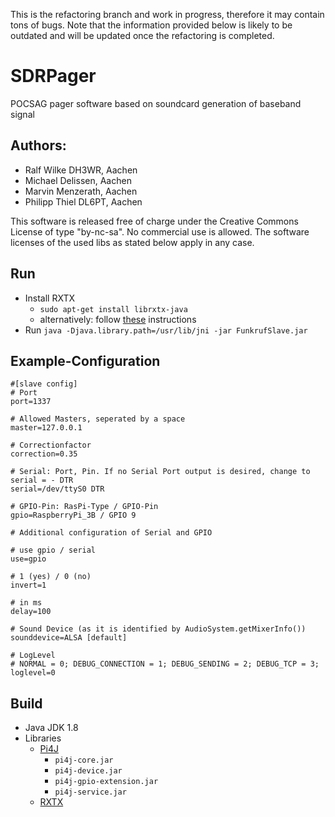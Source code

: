 This is the refactoring branch and work in progress, therefore it may contain
tons of bugs. Note that the information provided below is likely to be outdated
and will be updated once the refactoring is completed.

# SDRPager
POCSAG pager software based on soundcard generation of baseband signal

## Authors:
* Ralf Wilke DH3WR, Aachen
* Michael Delissen, Aachen
* Marvin Menzerath, Aachen
* Philipp Thiel DL6PT, Aachen

This software is released free of charge under the Creative Commons License of type "by-nc-sa". No commercial use
is allowed.
The software licenses of the used libs as stated below apply in any case.


## Run
* Install RXTX
    * `sudo apt-get install librxtx-java`
    * alternatively: follow [these](http://www.jcontrol.org/download/rxtx_de.html) instructions
* Run `java -Djava.library.path=/usr/lib/jni -jar FunkrufSlave.jar`

## Example-Configuration
```
#[slave config]
# Port
port=1337

# Allowed Masters, seperated by a space
master=127.0.0.1

# Correctionfactor
correction=0.35

# Serial: Port, Pin. If no Serial Port output is desired, change to serial = - DTR
serial=/dev/ttyS0 DTR

# GPIO-Pin: RasPi-Type / GPIO-Pin
gpio=RaspberryPi_3B / GPIO 9

# Additional configuration of Serial and GPIO

# use gpio / serial
use=gpio

# 1 (yes) / 0 (no)
invert=1

# in ms
delay=100

# Sound Device (as it is identified by AudioSystem.getMixerInfo())
sounddevice=ALSA [default]

# LogLevel
# NORMAL = 0; DEBUG_CONNECTION = 1; DEBUG_SENDING = 2; DEBUG_TCP = 3;
loglevel=0
```

## Build
* Java JDK 1.8
* Libraries
	* [Pi4J](http://pi4j.com/)
		* `pi4j-core.jar`
		* `pi4j-device.jar`
		* `pi4j-gpio-extension.jar`
		* `pi4j-service.jar`
	* [RXTX](http://www.jcontrol.org/download/rxtx_de.html)
